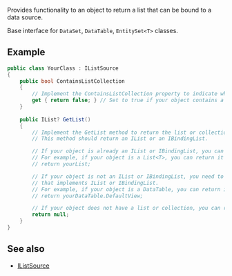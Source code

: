Provides functionality to an object to return a list that can be bound to a data source.

Base interface for `DataSet`, `DataTable`, `EntitySet<T>` classes.

## Example

```csharp
public class YourClass : IListSource
{
    public bool ContainsListCollection
    {
        // Implement the ContainsListCollection property to indicate whether the object contains a collection of lists.
        get { return false; } // Set to true if your object contains a collection of lists, otherwise set to false.
    }
    
    public IList? GetList()
    {
        // Implement the GetList method to return the list or collection of your object.
        // This method should return an IList or an IBindingList.

        // If your object is already an IList or IBindingList, you can return it directly.
        // For example, if your object is a List<T>, you can return it like this:
        // return yourList;

        // If your object is not an IList or IBindingList, you need to wrap it in a collection class
        // that implements IList or IBindingList.
        // For example, if your object is a DataTable, you can return it like this:
        // return yourDataTable.DefaultView;

        // If your object does not have a list or collection, you can return null.
        return null;
    }
}
```

## See also

- [IListSource](https://learn.microsoft.com/en-us/dotnet/api/system.componentmodel.ilistsource)